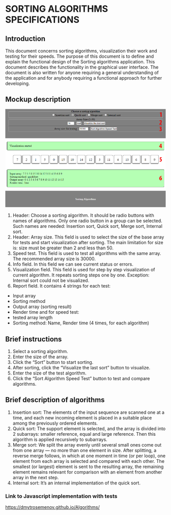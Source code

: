 # SORTING ALGORITHMS SPECIFICATIONS

## Introduction

This document concerns sorting algorithms, visualization their work and testing for their speeds.
The purpose of this document is to define and explain the functional design of the Sorting algorithms application.
This document describes the functionality in the graphical user interface.
The document is also written for anyone requiring a general understanding of the application and for anybody requiring a functional approach for further developing.

## Mockup description
![GitHub Logo](/img/SortAlgo.jpg)

1.	Header: Choose a sorting algorithm. 
It should be radio buttons with names of algorithms. Only one radio button in a group can be selected. Such names are needed: Insertion sort, Quick sort, Merge sort, Internal sort.
2.	Header: Array size.
This field is used to select the size of the base array for tests and start visualization after sorting.
The main limitation for size is: size must be greater than 2 and less than 50.
3.	Speed test.
This field is used to test all algorithms with the same array. The recommended array size is 30000.
4.	Info field.
In this field we can see current status or errors.
5.	Visualization field.
This field is used for step by step visualization of current algorithm. It repeats sorting steps one by one. Exception: Internal sort could not be visualized.
6.	Report field.
It contains 4 strings for each test:
-	Input array
-	Sorting method
-	Output array (sorting result)
-	Render time
and for speed test:
-	tested array length
-	Sorting method: Name, Render time (4 times, for each algorithm)

## Brief instructions
1.	Select a sorting algorithm.
2.	Enter the size of the array.
3.	Click the “Sort” button to start sorting.
4.	After sorting, click the “Visualize the last sort” button to visualize.
5.	Enter the size of the test algorithm.
6.	Click the “Sort Algorithm Speed Test” button to test and compare algorithms.

## Brief description of algorithms

1.	Insertion sort:
The elements of the input sequence are scanned one at a time, and each new incoming element is placed in a suitable place among the previously ordered elements.
2.	Quick sort:
The support element is selected, and the array is divided into 2 subarrays: smaller reference, equal and large reference. Then this algorithm is applied recursively to subarrays.
3.	Merge sort:
We split the array evenly until several small ones come out from one array — no more than one element in size. After splitting, a reverse merge follows, in which at one moment in time (or per loop), one element from each array is selected and compared with each other. The smallest (or largest) element is sent to the resulting array, the remaining element remains relevant for comparison with an element from another array in the next step.
4.	Internal sort:
It’s an internal implementation of the quick sort.


### Link to Javascript implementation with tests
https://dmytrosemenov.github.io/Algorithms/